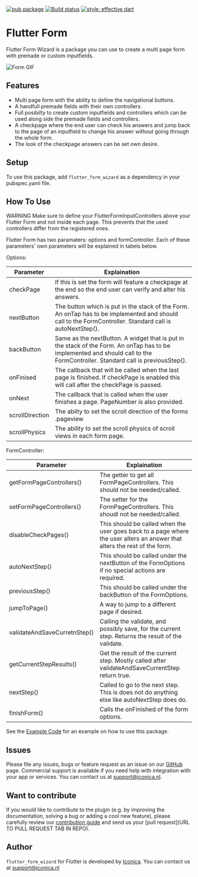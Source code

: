 [![pub package](https://img.shields.io/pub/v/flutter_date_time_picker.svg)](https://github.com/Iconica-Development) [![Build status](https://img.shields.io/github/workflow/status/Iconica-Development/flutter_form/CI)](https://github.com/Iconica-Development/flutter_form/actions/new) [![style: effective dart](https://img.shields.io/badge/style-effective_dart-40c4ff.svg)](https://github.com/tenhobi/effective_dart) 
# Flutter Form

Flutter Form Wizard is a package you can use to create a multi page form with premade or custom inputfields.

![Form GIF](flutter_form.gif)

## Features

- Multi page form with the ability to define the navigational buttons.
- A handfull premade fields with their own controllers.
- Full posibilty to create custom inputfields and controllers which can be used along side the premade fields and controllers.
- A checkpage where the end user can check his answers and jump back to the page of an inputfield to change his answer without going through the whole form.
- The look of the checkpage answers can be set own desire.

## Setup

To use this package, add `flutter_form_wizard` as a dependency in your pubspec.yaml file.

## How To Use

WARNING Make sure to define your FlutterFormInputControllers above your Flutter Form and not inside each page. This prevents that the used controllers differ from the registered ones.

Flutter Form has two paramaters: options and formController. Each of these parameters' own parameters will be explained in tabels below.

Options:

| Parameter       | Explaination                                                                                                                                                                  |
| --------------- | ----------------------------------------------------------------------------------------------------------------------------------------------------------------------------- |
| checkPage       | If this is set the form will feature a checkpage at the end so the end user can verify and alter his answers.                                                                 |
| nextButton      | The button which is put in the stack of the Form. An onTap has to be implemented and should call to the FormController. Standard call is autoNextStep().                      |
| backButton      | Same as the nextButton. A widget that is put in the stack of the Form. An onTap has to be implemented and should call to the FormController. Standard call is previousStep(). |
| onFinised       | The callback that will be called when the last page is finished. If checkPage is enabled this will call after the checkPage is passed.                                        |
| onNext          | The callback that is called when the user finishes a page. PageNumber is also provided.                                                                                       |
| scrollDirection | The abilty to set the scroll direction of the forms .pageview                                                                                                                 |
| scrollPhysics   | The ability to set the scroll physics of scroll views in each form page.                                                                                                      |

FormController:

| Parameter                    | Explaination                                                                                                              |
| ---------------------------- | ------------------------------------------------------------------------------------------------------------------------- |
| getFormPageControllers()     | The getter to get all FormPageControllers. This should not be needed/called.                                              |
| setFormPageControllers()     | The setter for the FormPageControllers. This shoudl not be needed/called.                                                 |
| disableCheckPages()          | This should be called when the user goes back to a page where the user alters an answer that alters the rest of the form. |
| autoNextStep()               | This should be called under the nextButton of the FormOptions if no special actions are required.                         |
| previousStep()               | This should be called under the backButton of the FormOptions.                                                            |
| jumpToPage()                 | A way to jump to a different page if desired.                                                                             |
| validateAndSaveCurretnStep() | Calling the validate, and possibly save, for the current step. Returns the result of the validate.                        |
| getCurrentStepResults()      | Get the result of the current step. Mostly called after validateAndSaveCurrentStep return true.                           |
| nextStep()                   | Called to go to the next step. This is does not do anything else like autoNextStep does do.                               |
| finishForm()                 | Calls the onFinished of the form options.                                                                                 |

See the [Example Code](example/lib/form_example.dart) for an example on how to use this package.
## Issues

Please file any issues, bugs or feature request as an issue on our [GitHub](https://github.com/Iconica-Development/flutter_form/pulls) page. Commercial support is available if you need help with integration with your app or services. You can contact us at [support@iconica.nl](mailto:support@iconica.nl).

## Want to contribute

If you would like to contribute to the plugin (e.g. by improving the documentation, solving a bug or adding a cool new feature), please carefully review our [contribution guide](../CONTRIBUTING.md) and send us your [pull request](URL TO PULL REQUEST TAB IN REPO).

## Author

`flutter_form_wizard` for Flutter is developed by [Iconica](https://iconica.nl). You can contact us at <support@iconica.nl>
